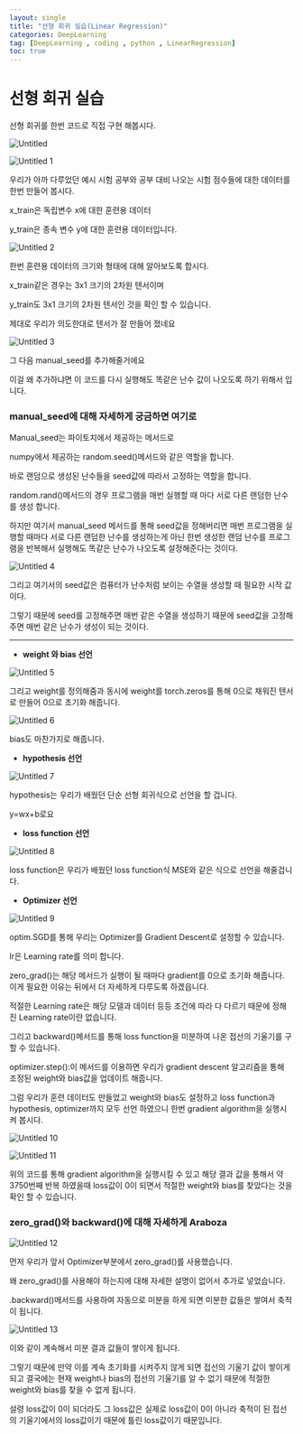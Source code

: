 ```yaml
---
layout: single
title: "선형 회귀 실습(Linear Regression)"
categories: DeepLearning
tag: [DeepLearning , coding , python , LinearRegression]
toc: true
---
```


# 선형 회귀 실습

선형 회귀를 한번 코드로 직접 구현 해봅시다.

![Untitled](https://github.com/jusunglee-ai/jusunglee-ai.github.io/assets/125032849/5ea00dea-41d5-4798-9dc0-9de61ecc3f07)


![Untitled 1](https://github.com/jusunglee-ai/jusunglee-ai.github.io/assets/125032849/f44ea52e-e3bf-4bcd-a63c-b8b94a6be5d0)


우리가 아까 다루었던 예시 시험 공부와 공부 대비 나오는 시험 점수들에 대한 데이터를 한번 만들어 봅시다.

x_train은 독립변수 x에 대한 훈련용 데이터

y_train은 종속 변수 y에 대한 훈련용 데이터입니다.

![Untitled 2](https://github.com/jusunglee-ai/jusunglee-ai.github.io/assets/125032849/18ea624a-cd81-4787-9e04-ec3fb3896e1f)


한번 훈련용 데이터의 크기와 형태에 대해 알아보도록 합시다.

x_train같은 경우는 3x1 크기의 2차원 텐서이며

y_train도 3x1 크기의 2차원 텐서인 것을 확인 할 수 있습니다.

제대로 우리가 의도한대로 텐서가 잘 만들어 졌네요

![Untitled 3](https://github.com/jusunglee-ai/jusunglee-ai.github.io/assets/125032849/fec51c9a-3669-4c94-943d-2c60c085dd98)


그 다음 manual_seed를 추가해줄거에요

이걸 왜 추가하냐면 이 코드를 다시 실행해도 똑같은 난수 값이 나오도록 하기 위해서 입니다.

### manual_seed에 대해 자세하게 궁금하면 여기로

Manual_seed는 파이토치에서 제공하는 메서드로 

numpy에서 제공하는 random.seed()메서드와 같은 역할을 합니다.

바로 랜덤으로 생성된 난수들을 seed값에 따라서 고정하는 역할을 합니다.

random.rand()메서드의 경우 프로그램을 매번 실행할 때 마다 서로 다른 랜덤한 난수를 생성 합니다. 

하지만 여기서 manual_seed 메서드를 통해 seed값을 정해버리면 매번 프로그램을 실행할 때마다 서로 다른 랜덤한 난수를 생성하는게 아닌 한번 생성한 랜덤 난수를 프로그램을 반복해서 실행해도 똑같은 난수가 나오도록 설정해준다는 것이다.

 

![Untitled 4](https://github.com/jusunglee-ai/jusunglee-ai.github.io/assets/125032849/a4077aff-22d6-48c9-9cdf-535652c5aad1)


그리고 여기서의 seed값은 컴퓨터가 난수처럼 보이는 수열을 생성할 때 필요한 시작 값이다.

그렇기 때문에 seed를 고정해주면 매번 같은 수열을 생성하기 때문에 seed값을 고정해주면 매번 같은 난수가 생성이 되는 것이다.

---

- **weight 와 bias 선언**

![Untitled 5](https://github.com/jusunglee-ai/jusunglee-ai.github.io/assets/125032849/ca4f2604-8028-4b4c-b30c-e1ffc597525a)


그리고 weight를 정의해줌과 동시에 weight를 torch.zeros를 통해 0으로 채워진 텐서로 만들어 0으로 초기화 해줍니다.

![Untitled 6](https://github.com/jusunglee-ai/jusunglee-ai.github.io/assets/125032849/308f9200-0456-4f8f-b51b-912f08496b01)


bias도 마찬가지로 해줍니다.

- **hypothesis 선언**

![Untitled 7](https://github.com/jusunglee-ai/jusunglee-ai.github.io/assets/125032849/801ce3c5-5ba0-4a40-85d0-a9c33d69893d)


hypothesis는 우리가 배웠던 단순 선형 회귀식으로 선언을 할 겁니다.

y=wx+b로요

- **loss function 선언**

![Untitled 8](https://github.com/jusunglee-ai/jusunglee-ai.github.io/assets/125032849/d4472751-fdd9-4359-b126-ab75092e805f)


loss function은 우리가 배웠던 loss function식 MSE와 같은 식으로 선언을 해줄겁니다.

- **Optimizer 선언**

![Untitled 9](https://github.com/jusunglee-ai/jusunglee-ai.github.io/assets/125032849/2b3bd04f-52ad-4974-ae72-dec7232d261a)


optim.SGD를 통해 우리는 Optimizer를 Gradient Descent로 설정할 수 있습니다.

lr은 Learning rate를 의미 합니다.

zero_grad()는 해당 메서드가 실행이 될 때마다 gradient를 0으로 초기화 해줍니다. 이게 필요한 이유는 뒤에서 더 자세하게 다루도록 하겠읍니다.

적절한 Learning rate은 해당 모델과 데이터 등등 조건에 따라 다 다르기 때문에 정해진 Learning rate이란 없습니다.

그리고 backward()메서드를 통해 loss function을 미분하여 나온 접선의 기울기를 구할 수 있습니다.

optimizer.step():이 메서드를 이용하면 우리가 gradient descent 알고리즘을 통해 조정된 weight와 bias값을 업데이트 해줍니다.

그럼 우리가 훈련 데이터도 만들었고 weight와 bias도 설정하고 loss function과 hypothesis, optimizer까지 모두 선언 하였으니 한번 gradient algorithm을 실행시켜 봅시다.

![Untitled 10](https://github.com/jusunglee-ai/jusunglee-ai.github.io/assets/125032849/bed04fb0-dac3-44a4-8600-49a0d06f79d6)


![Untitled 11](https://github.com/jusunglee-ai/jusunglee-ai.github.io/assets/125032849/5aa946d0-33e9-4450-841c-13795699e873)


위의 코드를 통해 gradient algorithm을 실행시킬 수 있고 해당 결과 값을 통해서 약 3750번째 반복 하였을때 loss값이 0이 되면서 적절한 weight와 bias를 찾았다는 것을 확인 할 수 있습니다.

### zero_grad()와 backward()에 대해 자세하게 Araboza

![Untitled 12](https://github.com/jusunglee-ai/jusunglee-ai.github.io/assets/125032849/d00d37a0-9988-4c0d-ade9-89789424c6db)

먼저 우리가 앞서 Optimizer부분에서 zero_grad()를 사용했습니다.

왜 zero_grad()를 사용해야 하는지에 대해 자세한 설명이 없어서 추가로 넣었습니다.

.backward()메서드를 사용하여 자동으로 미분을 하게 되면 미분한 값들은 쌓여서 축적이 됩니다.

![Untitled 13](https://github.com/jusunglee-ai/jusunglee-ai.github.io/assets/125032849/80f8c15b-b40b-4be4-af4a-e1dea515c439)


이와 같이 계속해서 미분 결과 값들이 쌓이게 됩니다.

그렇기 때문에 만약 이를 계속 초기화를 시켜주지 않게 되면 접선의 기울기 값이 쌓이게 되고 결국에는 현재 weight나 bias의 접선의 기울기를 알 수 없기 때문에 적절한 weight와 bias를 찾을 수 없게 됩니다.

설령 loss값이 0이 되더라도 그 loss값은 실제로 loss값이 0이 아니라 축적이 된 접선의 기울기에서의 loss값이기 때문에 틀린 loss값이기 때문입니다.

